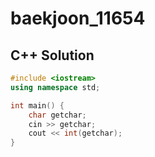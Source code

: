 # baekjoon_11654

## C++ Solution

```c++
#include <iostream>
using namespace std;

int main() {
	char getchar;
	cin >> getchar;
	cout << int(getchar);
}
```
